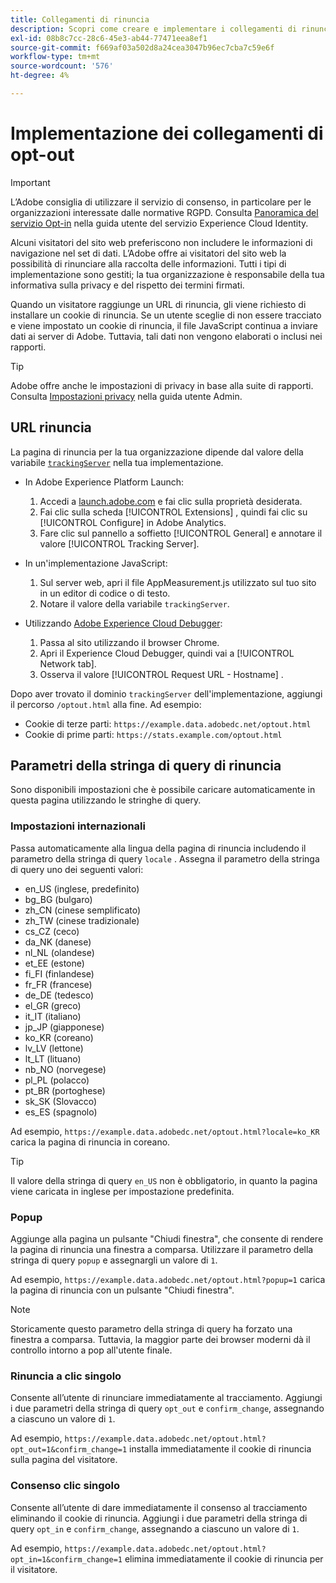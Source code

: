 ```yaml
---
title: Collegamenti di rinuncia
description: Scopri come creare e implementare i collegamenti di rinuncia per i visitatori del tuo sito.
exl-id: 08b8c7cc-28c6-45e3-ab44-77471eea8ef1
source-git-commit: f669af03a502d8a24cea3047b96ec7cba7c59e6f
workflow-type: tm+mt
source-wordcount: '576'
ht-degree: 4%

---
```


# Implementazione dei collegamenti di opt-out

>[!IMPORTANT]
>
>L’Adobe consiglia di utilizzare il servizio di consenso, in particolare per le organizzazioni interessate dalle normative RGPD. Consulta [Panoramica del servizio Opt-in](https://experienceleague.adobe.com/docs/id-service/using/implementation/opt-in-service/optin-overview.html?lang=it) nella guida utente del servizio Experience Cloud Identity.

Alcuni visitatori del sito web preferiscono non includere le informazioni di navigazione nel set di dati. L’Adobe offre ai visitatori del sito web la possibilità di rinunciare alla raccolta delle informazioni. Tutti i tipi di implementazione sono gestiti; la tua organizzazione è responsabile della tua informativa sulla privacy e del rispetto dei termini firmati.

Quando un visitatore raggiunge un URL di rinuncia, gli viene richiesto di installare un cookie di rinuncia. Se un utente sceglie di non essere tracciato e viene impostato un cookie di rinuncia, il file JavaScript continua a inviare dati ai server di Adobe. Tuttavia, tali dati non vengono elaborati o inclusi nei rapporti.

>[!TIP]
>
>Adobe offre anche le impostazioni di privacy in base alla suite di rapporti. Consulta [Impostazioni privacy](../../admin/admin/privacy-settings.md) nella guida utente Admin.

## URL rinuncia

La pagina di rinuncia per la tua organizzazione dipende dal valore della variabile [`trackingServer`](../vars/config-vars/trackingserver.md) nella tua implementazione.

* In Adobe Experience Platform Launch:
   1. Accedi a [launch.adobe.com](https://launch.adobe.com) e fai clic sulla proprietà desiderata.
   2. Fai clic sulla scheda [!UICONTROL Extensions] , quindi fai clic su [!UICONTROL Configure] in Adobe Analytics.
   3. Fare clic sul pannello a soffietto [!UICONTROL General] e annotare il valore [!UICONTROL Tracking Server].

* In un&#39;implementazione JavaScript:
   1. Sul server web, apri il file AppMeasurement.js utilizzato sul tuo sito in un editor di codice o di testo.
   2. Notare il valore della variabile `trackingServer`.

* Utilizzando [Adobe Experience Cloud Debugger](https://docs.adobe.com/content/help/it-IT/experience-cloud/user-guides/home.translate.html):
   1. Passa al sito utilizzando il browser Chrome.
   2. Apri il Experience Cloud Debugger, quindi vai a [!UICONTROL Network tab].
   3. Osserva il valore [!UICONTROL Request URL - Hostname] .

Dopo aver trovato il dominio `trackingServer` dell&#39;implementazione, aggiungi il percorso `/optout.html` alla fine. Ad esempio:

* Cookie di terze parti: `https://example.data.adobedc.net/optout.html`
* Cookie di prime parti: `https://stats.example.com/optout.html`

## Parametri della stringa di query di rinuncia

Sono disponibili impostazioni che è possibile caricare automaticamente in questa pagina utilizzando le stringhe di query.

### Impostazioni internazionali

Passa automaticamente alla lingua della pagina di rinuncia includendo il parametro della stringa di query `locale` . Assegna il parametro della stringa di query uno dei seguenti valori:

* en_US (inglese, predefinito)
* bg_BG (bulgaro)
* zh_CN (cinese semplificato)
* zh_TW (cinese tradizionale)
* cs_CZ (ceco)
* da_NK (danese)
* nl_NL (olandese)
* et_EE (estone)
* fi_FI (finlandese)
* fr_FR (francese)
* de_DE (tedesco)
* el_GR (greco)
* it_IT (italiano)
* jp_JP (giapponese)
* ko_KR (coreano)
* lv_LV (lettone)
* lt_LT (lituano)
* nb_NO (norvegese)
* pl_PL (polacco)
* pt_BR (portoghese)
* sk_SK (Slovacco)
* es_ES (spagnolo)

Ad esempio, `https://example.data.adobedc.net/optout.html?locale=ko_KR` carica la pagina di rinuncia in coreano.

>[!TIP]
>
>Il valore della stringa di query `en_US` non è obbligatorio, in quanto la pagina viene caricata in inglese per impostazione predefinita.

### Popup

Aggiunge alla pagina un pulsante &quot;Chiudi finestra&quot;, che consente di rendere la pagina di rinuncia una finestra a comparsa. Utilizzare il parametro della stringa di query `popup` e assegnargli un valore di `1`.

Ad esempio, `https://example.data.adobedc.net/optout.html?popup=1` carica la pagina di rinuncia con un pulsante &quot;Chiudi finestra&quot;.

>[!NOTE]
>
>Storicamente questo parametro della stringa di query ha forzato una finestra a comparsa. Tuttavia, la maggior parte dei browser moderni dà il controllo intorno a pop all&#39;utente finale.

### Rinuncia a clic singolo

Consente all’utente di rinunciare immediatamente al tracciamento. Aggiungi i due parametri della stringa di query `opt_out` e `confirm_change`, assegnando a ciascuno un valore di `1`.

Ad esempio, `https://example.data.adobedc.net/optout.html?opt_out=1&confirm_change=1` installa immediatamente il cookie di rinuncia sulla pagina del visitatore.

### Consenso clic singolo

Consente all’utente di dare immediatamente il consenso al tracciamento eliminando il cookie di rinuncia. Aggiungi i due parametri della stringa di query `opt_in` e `confirm_change`, assegnando a ciascuno un valore di `1`.

Ad esempio, `https://example.data.adobedc.net/optout.html?opt_in=1&confirm_change=1` elimina immediatamente il cookie di rinuncia per il visitatore.
